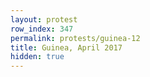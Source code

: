 ```yaml
---
layout: protest
row_index: 347
permalink: protests/guinea-12
title: Guinea, April 2017
hidden: true
---
```

